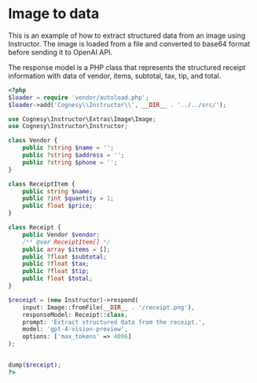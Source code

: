# Image to data

This is an example of how to extract structured data from an image using
Instructor. The image is loaded from a file and converted to base64 format
before sending it to OpenAI API.

The response model is a PHP class that represents the structured receipt
information with data of vendor, items, subtotal, tax, tip, and total.

```php
<?php
$loader = require 'vendor/autoload.php';
$loader->add('Cognesy\\Instructor\\', __DIR__ . '../../src/');

use Cognesy\Instructor\Extras\Image\Image;
use Cognesy\Instructor\Instructor;

class Vendor {
    public ?string $name = '';
    public ?string $address = '';
    public ?string $phone = '';
}

class ReceiptItem {
    public string $name;
    public ?int $quantity = 1;
    public float $price;
}

class Receipt {
    public Vendor $vendor;
    /** @var ReceiptItem[] */
    public array $items = [];
    public ?float $subtotal;
    public ?float $tax;
    public ?float $tip;
    public float $total;
}

$receipt = (new Instructor)->respond(
    input: Image::fromFile(__DIR__ . '/receipt.png'),
    responseModel: Receipt::class,
    prompt: 'Extract structured data from the receipt.',
    model: 'gpt-4-vision-preview',
    options: ['max_tokens' => 4096]
);


dump($receipt);
?>
```
